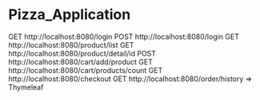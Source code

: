 # Pizza_Application
GET http://localhost:8080/login
POST http://localhost:8080/login
GET http://localhost:8080/product/list
GET http://localhost:8080/product/detail/id
POST http://localhost:8080/cart/add/product
GET http://localhost:8080/cart/products/count
GET http://localhost:8080/checkout
GET http://localhost:8080/order/history
=> Thymeleaf
